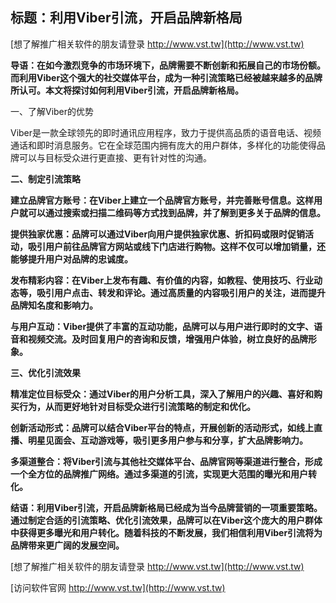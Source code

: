 ## **标题：利用Viber引流，开启品牌新格局**

[想了解推广相关软件的朋友请登录 http://www.vst.tw](http://www.vst.tw)

**导语：在如今激烈竞争的市场环境下，品牌需要不断创新和拓展自己的市场份额。而利用Viber这个强大的社交媒体平台，成为一种引流策略已经被越来越多的品牌所认可。本文将探讨如何利用Viber引流，开启品牌新格局。**

一、了解Viber的优势

Viber是一款全球领先的即时通讯应用程序，致力于提供高品质的语音电话、视频通话和即时消息服务。它在全球范围内拥有庞大的用户群体，多样化的功能使得品牌可以与目标受众进行更直接、更有针对性的沟通。

**二、制定引流策略**

**建立品牌官方账号：在Viber上建立一个品牌官方账号，并完善账号信息。这样用户就可以通过搜索或扫描二维码等方式找到品牌，并了解到更多关于品牌的信息。**

**提供独家优惠：品牌可以通过Viber向用户提供独家优惠、折扣码或限时促销活动，吸引用户前往品牌官方网站或线下门店进行购物。这样不仅可以增加销量，还能够提升用户对品牌的忠诚度。**

**发布精彩内容：在Viber上发布有趣、有价值的内容，如教程、使用技巧、行业动态等，吸引用户点击、转发和评论。通过高质量的内容吸引用户的关注，进而提升品牌知名度和影响力。**

**与用户互动：Viber提供了丰富的互动功能，品牌可以与用户进行即时的文字、语音和视频交流。及时回复用户的咨询和反馈，增强用户体验，树立良好的品牌形象。**

**三、优化引流效果**

**精准定位目标受众：通过Viber的用户分析工具，深入了解用户的兴趣、喜好和购买行为，从而更好地针对目标受众进行引流策略的制定和优化。**

**创新活动形式：品牌可以结合Viber平台的特点，开展创新的活动形式，如线上直播、明星见面会、互动游戏等，吸引更多用户参与和分享，扩大品牌影响力。**

**多渠道整合：将Viber引流与其他社交媒体平台、品牌官网等渠道进行整合，形成一个全方位的品牌推广网络。通过多渠道的引流，实现更大范围的曝光和用户转化。**

**结语：利用Viber引流，开启品牌新格局已经成为当今品牌营销的一项重要策略。通过制定合适的引流策略、优化引流效果，品牌可以在Viber这个庞大的用户群体中获得更多曝光和用户转化。随着科技的不断发展，我们相信利用Viber引流将为品牌带来更广阔的发展空间。**

[想了解推广相关软件的朋友请登录 http://www.vst.tw](http://www.vst.tw)


[访问软件官网 http://www.vst.tw](http://www.vst.tw)
